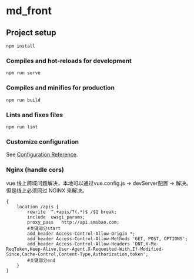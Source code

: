 # md_front

## Project setup
```
npm install
```

### Compiles and hot-reloads for development
```
npm run serve
```

### Compiles and minifies for production
```
npm run build
```

### Lints and fixes files
```
npm run lint
```

### Customize configuration
See [Configuration Reference](https://cli.vuejs.org/config/).


### Nginx (handle cors)
vue 线上跨域问题解决，本地可以通过vue.config.js -> devServer配置 -> 解决。但是线上必须同过 NGINX 来解决。
```
{
    location /apis {
        rewrite  ^.+apis/?(.*)$ /$1 break;
        include  uwsgi_params;
        proxy_pass   http://api.smsbao.com;
        #关键部分start
        add_header Access-Control-Allow-Origin *;
        add_header Access-Control-Allow-Methods 'GET, POST, OPTIONS';
        add_header Access-Control-Allow-Headers 'DNT,X-Mx-ReqToken,Keep-Alive,User-Agent,X-Requested-With,If-Modified-Since,Cache-Control,Content-Type,Authorization,token';
        #关键部分end
    }
}
```